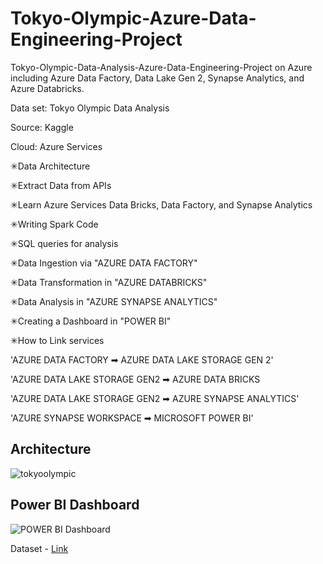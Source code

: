 # Tokyo-Olympic-Azure-Data-Engineering-Project
Tokyo-Olympic-Data-Analysis-Azure-Data-Engineering-Project on Azure including Azure Data Factory, Data Lake Gen 2, Synapse Analytics, and Azure Databricks.

Data set: Tokyo Olympic Data Analysis

Source: Kaggle

Cloud: Azure Services

✳Data Architecture

✳Extract Data from APIs

✳Learn Azure Services Data Bricks, Data Factory, and Synapse Analytics

✳Writing Spark Code

✳SQL queries for analysis

✳Data Ingestion via "AZURE DATA FACTORY"

✳Data Transformation in "AZURE DATABRICKS"

✳Data Analysis in "AZURE SYNAPSE ANALYTICS"

✳Creating a Dashboard in "POWER BI"

✳How to Link services

'AZURE DATA FACTORY ➡ AZURE DATA LAKE STORAGE GEN 2'

'AZURE DATA LAKE STORAGE GEN2 ➡ AZURE DATA BRICKS

'AZURE DATA LAKE STORAGE GEN2 ➡ AZURE SYNAPSE ANALYTICS'

'AZURE SYNAPSE WORKSPACE ➡ MICROSOFT POWER BI'

## Architecture
![tokyoolympic](https://github.com/SajalJainatwork/Tokyo-Olympic-Azure-Data-Engineering-Project/assets/106689439/712523f0-6d52-4d5a-a5dd-bc38d20fe222)

## Power BI Dashboard
![POWER BI Dashboard](https://github.com/SajalJainatwork/Tokyo-Olympic-Azure-Data-Engineering-Project/assets/106689439/a5271efa-2a92-4111-b643-f7c8171218c1)



Dataset - [Link](https://www.kaggle.com/datasets/arjunprasadsarkhel/2021-olympics-in-tokyo)

